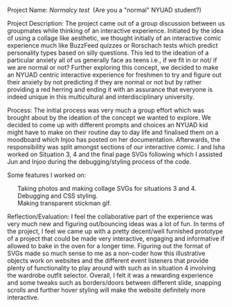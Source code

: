 Project Name:<i> Normalcy test</i>  (Are you a "normal" NYUAD student?)

Project Description: The project came out of a group discussion between us groupmates while thinking of an interactive experience. Initiated by the idea of using a collage like aesthetic, we thought initially of an interactive comic experience much like BuzzFeed quizzes or Rorschach tests which predict personality types based on silly questions. This led to the ideation of a particular anxiety all of us generally face as teens i.e., if we fit in or not/ if we are normal or not? Further exploring this concept, we decided to make an NYUAD centric interactive experience for freshmen to try and figure out their anxiety by not predicting if they are normal or not but by rather providing a red herring and ending it with an assurance that everyone is indeed unique in this multicultural and interdisciplinary university.



Process: The initial process was very much a group effort which was brought about by the ideation of the concept we wanted to explore. We decided to come up with different prompts and choices an NYUAD kid might have to make on their routine day to day life and finalised them on a moodboard which Injoo has posted on her documentation. Afterwards, the responsibility was split amongst sections of our interactive comic. I and Isha worked on Situation 3, 4 and the final page SVGs following which I assisted Jun and Injoo during the debugging/styling process of the code.<br>

Some features I worked on:<br>
<ul>
  <il>Taking photos and making collage SVGs for situations 3 and 4.<br>
  <il>Debugging and CSS styling.<br>
  <il>Making transparent stickman gif.<br>
</ul>

Reflection/Evaluation: I feel the collaborative part of the experience was very much new and figuring out/bouncing ideas was a lot of fun. In terms of the project, I feel we came up with a pretty decent/well furnished prototype of a project that could be made very interactive, engaging and informative if allowed to bake in the oven for a longer time. Figuring out the format of SVGs made so much sense to me as a non-coder how this illustrative objects work on websites and the different event listeners that provide plenty of functionality to play around with such as in situation 4 involving the wardrobe outfit selector. Overall, I felt it was a rewarding experience and some tweaks such as borders/doors between different slide, snapping scrolls and further hover styling will make the website definitely more interactive.

